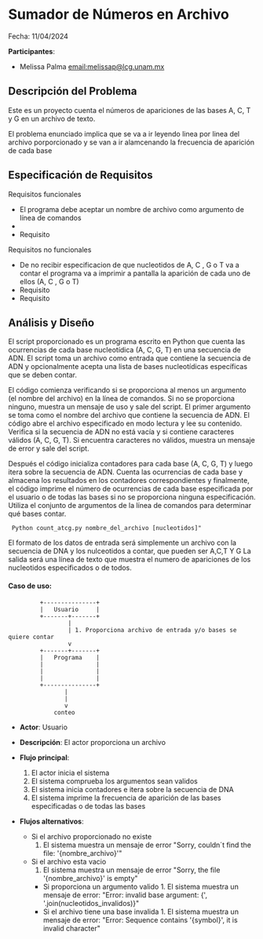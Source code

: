 # Sumador de Números en Archivo

Fecha: 11/04/2024

**Participantes**:

- Melissa Palma <email:melissap@lcg.unam.mx>

## Descripción del Problema

Este es un proyecto cuenta el números de apariciones de las bases A, C, T y G en un archivo de texto.

El problema enunciado implica que se va a ir leyendo linea por linea del archivo porporcionado y se van a ir alamcenando la frecuencia de aparición de cada base

## Especificación de Requisitos

Requisitos funcionales

- El programa debe aceptar un nombre de archivo como argumento de línea de comandos 
- 
- Requisito

Requisitos no funcionales

- De no recibir especificacion de que nucleotidos de A, C , G o T va a contar el programa va a imprimir a pantalla la aparición de cada uno de ellos (A, C , G o T)
- Requisito
- Requisito



## Análisis y Diseño
El script proporcionado es un programa escrito en Python que cuenta las ocurrencias de cada base nucleotídica (A, C, G, T) en una secuencia de ADN. El script toma un archivo como entrada que contiene la secuencia de ADN y opcionalmente acepta una lista de bases nucleotídicas específicas que se deben contar.

El código comienza verificando si se proporciona al menos un argumento (el nombre del archivo) en la línea de comandos. Si no se proporciona ninguno, muestra un mensaje de uso y sale del script. El primer argumento se toma como el nombre del archivo que contiene la secuencia de ADN. El código abre el archivo especificado en modo lectura y lee su contenido. Verifica si la secuencia de ADN no está vacía y si contiene caracteres válidos (A, C, G, T). Si encuentra caracteres no válidos, muestra un mensaje de error y sale del script. 

Después el código inicializa contadores para cada base  (A, C, G, T) y luego itera sobre la secuencia de ADN. Cuenta las ocurrencias de cada base y almacena los resultados en los contadores correspondientes y finalmente, el código imprime el número de ocurrencias de cada base especificada por el usuario o de todas las bases si no se proporciona ninguna especificación. Utiliza el conjunto de argumentos de la línea de comandos para determinar qué bases contar.

```
 Python count_atcg.py nombre_del_archivo [nucleotidos]"
```

El formato de los datos de entrada será simplemente un archivo con la secuencia de DNA y los nulceotidos a contar, que pueden ser A,C,T Y G  La salida será una línea de texto que muestra el numero de apariciones de los nucleotidos especificados o de todos.


#### Caso de uso: 

```
         +---------------+
         |   Usuario     |
         +-------+-------+
                 |
                 | 1. Proporciona archivo de entrada y/o bases se quiere contar
                 v
         +-------+-------+
         |   Programa    |
         |               |
         |               | 
         |               |
         +---------------+
                |
                |
                v
             conteo 
```

- **Actor**: Usuario
- **Descripción**: El actor proporciona un archivo 
- **Flujo principal**:

	1. El actor inicia el sistema 
	2. El sistema comprueba los argumentos sean validos
	3. El sistema inicia contadores e itera sobre la secuencia de DNA
	4. El sistema imprime la frecuencia de aparición de las bases especificadas o de todas las bases
	
- **Flujos alternativos**:
	- Si el archivo proporcionado no existe
		1. El sistema muestra un mensaje de error "Sorry, couldn´t find the file: '{nombre_archivo}'"
	- Si el archivo esta vacio
		1. El sistema muestra un mensaje de error "Sorry, the file '{nombre_archivo}' is empty"
        - Si proporciona un argumento valido 
                1. El sistema muestra un mensaje de error: "Error: invalid base argument: {', '.join(nucleotidos_invalidos)}"
        - Si el archivo tiene una base invalida 
                1. El sistema muestra un mensaje de error: "Error: Sequence contains '{symbol}', it is invalid character"
